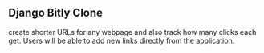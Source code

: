 ## Django Bitly Clone

create shorter URLs for any webpage and also track how many clicks each get.
Users will be able to add new links directly from the application.
